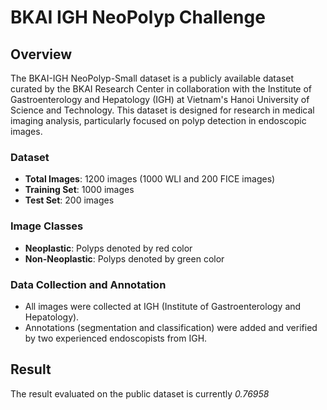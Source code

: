 # BKAI IGH NeoPolyp Challenge

## Overview

The BKAI-IGH NeoPolyp-Small dataset is a publicly available dataset curated by the BKAI Research Center in collaboration with the Institute of Gastroenterology and Hepatology (IGH) at Vietnam's Hanoi University of Science and Technology. This dataset is designed for research in medical imaging analysis, particularly focused on polyp detection in endoscopic images.

### Dataset

- **Total Images**: 1200 images (1000 WLI and 200 FICE images)
- **Training Set**: 1000 images
- **Test Set**: 200 images

### Image Classes

- **Neoplastic**: Polyps denoted by red color
- **Non-Neoplastic**: Polyps denoted by green color

### Data Collection and Annotation

- All images were collected at IGH (Institute of Gastroenterology and Hepatology).
- Annotations (segmentation and classification) were added and verified by two experienced endoscopists from IGH.

## Result

The result evaluated on the public dataset is currently *0.76958*

